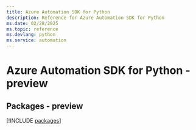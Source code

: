 ```yaml
---
title: Azure Automation SDK for Python
description: Reference for Azure Automation SDK for Python
ms.date: 02/28/2025
ms.topic: reference
ms.devlang: python
ms.service: automation
---
```

# Azure Automation SDK for Python - preview
## Packages - preview
[!INCLUDE [packages](automation-index.md)]